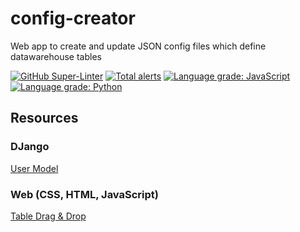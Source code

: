# config-creator
Web app to create and update JSON config files which define datawarehouse tables


[![GitHub Super-Linter](https://github.com/sean-conkie/sconkie-cloud-composer/workflows/Lint%20Code%20Base/badge.svg)](https://github.com/marketplace/actions/super-linter)
[![Total alerts](https://img.shields.io/lgtm/alerts/g/sean-conkie/config-creator.svg?logo=lgtm&logoWidth=18)](https://lgtm.com/projects/g/sean-conkie/config-creator/alerts/)
[![Language grade: JavaScript](https://img.shields.io/lgtm/grade/javascript/g/sean-conkie/config-creator.svg?logo=lgtm&logoWidth=18)](https://lgtm.com/projects/g/sean-conkie/config-creator/context:javascript)
[![Language grade: Python](https://img.shields.io/lgtm/grade/python/g/sean-conkie/config-creator.svg?logo=lgtm&logoWidth=18)](https://lgtm.com/projects/g/sean-conkie/config-creator/context:python)

## Resources
### DJango
[User Model](https://www.codingforentrepreneurs.com/blog/how-to-create-a-custom-django-user-model)

### Web (CSS, HTML, JavaScript)
[Table Drag & Drop](https://www.therogerlab.com/sandbox/pages/how-to-reorder-table-rows-in-javascript?s=0ea4985d74a189e8b7b547976e7192ae.4122809346f6a15e41c9a43f6fcb5fd5)
